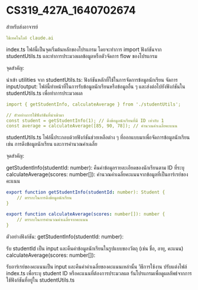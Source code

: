 # CS319_427A_1640702674
สำหรับส่งอาจารย์

```yaml
ใช้เทคโนโลยี claude.ai
```
index.ts
ไฟล์นี้เป็นจุดเริ่มต้นหลักของโปรแกรม โดยจะทำการ import ฟังก์ชันจาก studentUtils.ts และทำการประมวลผลข้อมูลหรือตัวจัดการ flow ของโปรแกรม

จุดสำคัญ:

นำเข้า utilities จาก studentUtils.ts: ฟังก์ชันหลักที่ใช้ในการจัดการข้อมูลนักเรียน
จัดการ input/output: ไฟล์นี้ทำหน้าที่ในการรับข้อมูลนักเรียนหรือข้อมูลอื่น ๆ และส่งต่อไปยังฟังก์ชันใน studentUtils.ts เพื่อทำการประมวลผล
```yaml
import { getStudentInfo, calculateAverage } from './studentUtils';

// ตัวอย่างการใช้ฟังก์ชันที่นำเข้ามา
const student = getStudentInfo(1); // ดึงข้อมูลนักเรียนที่มี ID เท่ากับ 1
const average = calculateAverage([85, 90, 78]); // คำนวณค่าเฉลี่ยคะแนน

```
studentUtils.ts
ไฟล์นี้ประกอบด้วยฟังก์ชันช่วยเหลือต่าง ๆ ที่ออกแบบมาเพื่อจัดการข้อมูลนักเรียน เช่น การดึงข้อมูลนักเรียน และการคำนวณค่าเฉลี่ย

จุดสำคัญ:

getStudentInfo(studentId: number): คืนค่าข้อมูลรายละเอียดของนักเรียนตาม ID ที่ระบุ
calculateAverage(scores: number[]): คำนวณค่าเฉลี่ยคะแนนจากข้อมูลที่เป็นอาร์เรย์ของคะแนน
```yaml
export function getStudentInfo(studentId: number): Student {
    // ตรรกะในการดึงข้อมูลนักเรียน
}

export function calculateAverage(scores: number[]): number {
    // ตรรกะในการคำนวณค่าเฉลี่ยจากคะแนน
}

```
ตัวอย่างฟังก์ชัน:
getStudentInfo(studentId: number):

รับ studentId เป็น input และคืนค่าข้อมูลนักเรียนในรูปแบบของวัตถุ (เช่น ชื่อ, อายุ, คะแนน)
calculateAverage(scores: number[]):

รับอาร์เรย์ของคะแนนเป็น input และคืนค่าค่าเฉลี่ยของคะแนนเหล่านั้น
วิธีการใช้งาน
ปรับแต่งไฟล์ index.ts เพื่อระบุ student ID หรือคะแนนที่ต้องการประมวลผล
รันโปรแกรมเพื่อดูผลลัพธ์จากการใช้ฟังก์ชันที่อยู่ใน studentUtils.ts
